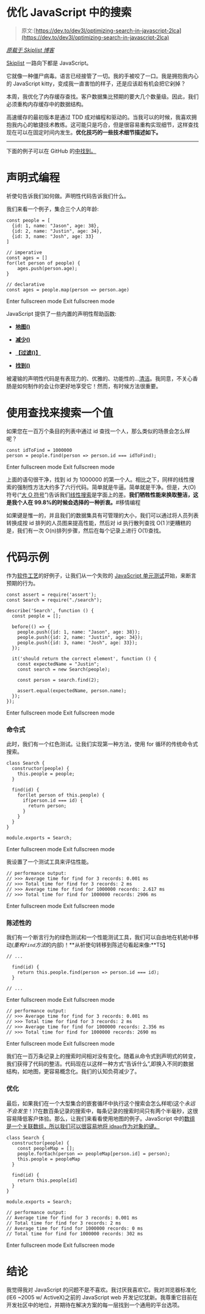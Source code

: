 # 优化 JavaScript 中的搜索

> 原文:[https://dev.to/dev3l/optimizing-search-in-javascript-2lca](https://dev.to/dev3l/optimizing-search-in-javascript-2lca)

*[原载于 Skiplist 博客](https://www.skiplist.com/blog/optimizing-search-in-javascript)*

[Skiplist](https://www.skiplist.com/) 一路向下都是 JavaScript。

它就像一种僵尸病毒。语言已经接管了一切。我的手被咬了一口。我是拥抱我内心的 JavaScript kitty，变成我一直害怕的样子，还是应该趁有机会把它剁掉？

本周，我优化了内存缓存查找。客户数据集比预期的要大几个数量级。因此，我们必须重构内存缓存中的数据结构。

高速缓存的最初版本是通过 TDD 成对编程和驱动的。当我可以的时候，我喜欢拥抱我内心的敏捷技术教练。这可能只是巧合，但是很容易重构实现细节，这样查找现在可以在固定时间内发生。**优化技巧的一些技术细节描述如下。**

* * *

下面的例子可以在 GitHub 的[中找到。](https://github.com/DEV3L/node-kata/tree/master/search-optimization/src)

# 声明式编程

祈使句告诉我们如何做。声明性代码告诉我们什么。

我们来看一个例子，集合三个人的年龄:

```
const people = [
  {id: 1, name: "Jason", age: 38},
  {id: 2, name: "Justin", age: 34},
  {id: 3, name: "Josh", age: 33}
]

// imperative
const ages = []
for(let person of people) {
    ages.push(person.age);
}

// declarative 
const ages = people.map(person => person.age) 
```

Enter fullscreen mode Exit fullscreen mode

JavaScript 提供了一些内置的声明性帮助函数:

*   **[地图()](https://developer.mozilla.org/en-US/docs/Web/JavaScript/Reference/Global_Objects/Array/map)**
*   **[减少()](https://developer.mozilla.org/en-US/docs/Web/JavaScript/Reference/Global_Objects/Array/reduce)**
*   **[【过滤()】](https://developer.mozilla.org/en-US/docs/Web/JavaScript/Reference/Global_Objects/Array/filter)**

*   **[找到()](https://developer.mozilla.org/en-US/docs/Web/JavaScript/Reference/Global_Objects/Array/find)**

被灌输的声明性代码是有表现力的、优雅的、功能性的...[清洁](https://www.pluralsight.com/blog/software-development/7-reasons-clean-code-matters)。我同意，不关心香肠是如何制作的会让你更好地享受它！然而，有时候方法很重要。

# 使用查找来搜索一个值

如果您在一百万个条目的列表中通过 id 查找一个人，那么类似的场景会怎么样呢？

```
const idToFind = 1000000
person = people.find(person => person.id === idToFind); 
```

Enter fullscreen mode Exit fullscreen mode

上面的语句很干净，找到 id 为 1000000 的第一个人。相比之下，同样的线性搜索的强制性方法大约多了六行代码。简单就是牛逼。简单就是干净。但是，大(O)符号(“[大 O 符号](https://rob-bell.net/2009/06/a-beginners-guide-to-big-o-notation/)”)告诉我们[线性搜索](http://www.bradoncode.com/blog/2012/04/big-o-algorithm-examples-in-javascript.html)是字面上的差。**我们牺牲性能来换取整洁，这是我个人在 99.8%的时候会选择的一种折衷。**#移情编程

如果键是惟一的，并且我们的数据集具有可管理的大小，我们可以通过将人员列表转换成按 id 排列的人员图来提高性能，然后对 id 执行散列查找 O(1 )!更糟糕的是，我们有一次 O(n)排列步骤，然后在每个记录上进行 O(1)查找。

# 代码示例

作为[软件工艺](http://manifesto.softwarecraftsmanship.org/)的好例子，让我们从一个失败的 [JavaScript 单元测试](https://codeburst.io/javascript-unit-testing-using-mocha-and-chai-1d97d9f18e71)开始，来断言预期的行为。

```
const assert = require('assert');
const Search = require("./search");

describe('Search', function () {
  const people = [];

  before(() => {
    people.push({id: 1, name: "Jason", age: 38});
    people.push({id: 2, name: "Justin", age: 34});
    people.push({id: 3, name: "Josh", age: 33});
  });

  it('should return the correct element', function () {
    const expectedName = "Justin";
    const search = new Search(people);

    const person = search.find(2);

    assert.equal(expectedName, person.name);
  });
}); 
```

Enter fullscreen mode Exit fullscreen mode

### 命令式

此时，我们有一个红色测试。让我们实现第一种方法，使用 for 循环的传统命令式搜索。

```
class Search {
  constructor(people) {
    this.people = people;
  }

  find(id) {
    for(let person of this.people) {
      if(person.id === id) {
        return person;
      }
    }
  }
}

module.exports = Search; 
```

Enter fullscreen mode Exit fullscreen mode

我设置了一个测试工具来评估性能。

```
// performance output:
// >>> Average time for find for 3 records: 0.001 ms
// >>> Total time for find for 3 records: 2 ms
// >>> Average time for find for 1000000 records: 2.617 ms
// >>> Total time for find for 1000000 records: 2906 ms 
```

Enter fullscreen mode Exit fullscreen mode

### 陈述性的

我们有一个断言行为的绿色测试和一个性能测试工具，我们可以自由地在机舱中移动(*重构`find`方法*的内部)！**从祈使句转移到陈述句看起来像:**T5】

```
// ...

  find(id) {
    return this.people.find(person => person.id === id);
  }

// ... 
```

Enter fullscreen mode Exit fullscreen mode

```
// performance output:
// >>> Average time for find for 3 records: 0.001 ms
// >>> Total time for find for 3 records: 2 ms
// >>> Average time for find for 1000000 records: 2.356 ms
// >>> Total time for find for 1000000 records: 2690 ms 
```

Enter fullscreen mode Exit fullscreen mode

我们在一百万条记录上的搜索时间相对没有变化。随着从命令式到声明式的转变，我们获得了代码的整洁。代码现在以这样一种方式“告诉什么”,即换入不同的数据结构，如地图，更容易概念化。我们的认知负荷减少了。

### 优化

最后，如果我们在一个大型集合的嵌套循环中执行这个搜索会怎么样呢(这个*永远不会发生*！)?在数百条记录的搜索中，每条记录的搜索时间只有两个半毫秒，这很容易降低客户体验。那么，让我们来看看使用地图的例子。JavaScript 中的[数组是一个关联数组，所以我们可以很容易地将 id`map`作为对象的键。](https://www.w3schools.com/js/js_arrays.asp) 

```
class Search {
  constructor(people) {
    const peopleMap = [];
    people.forEach(person => peopleMap[person.id] = person);
    this.people = peopleMap
  }

  find(id) {
    return this.people[id]
  }
}

module.exports = Search;

// performance output:
// Average time for find for 3 records: 0.001 ms
// Total time for find for 3 records: 2 ms
// Average time for find for 1000000 records: 0 ms
// Total time for find for 1000000 records: 302 ms 
```

Enter fullscreen mode Exit fullscreen mode

# 结论

我觉得我对 JavaScript 的问题不是不喜欢。我讨厌我喜欢它。我对浏览器标准化(IE6 ~2005 w/ ActiveX)之前的 JavaScript web 开发记忆犹新。我尊重它目前在开发社区中的地位，并期待在解决方案的每一层找到一个通用的平台选项。
